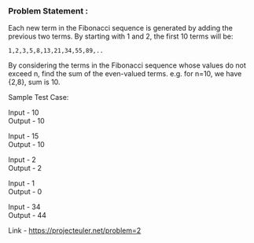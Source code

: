 ### Problem Statement :
Each new term in the Fibonacci sequence is generated by adding the previous two
terms. By starting with 1 and 2, the first 10 terms will be:

    1,2,3,5,8,13,21,34,55,89,..

By considering the terms in the Fibonacci sequence whose values do not exceed
n, find the sum of the even-valued terms. e.g. for n=10, we have {2,8}, sum is
10.

Sample Test Case:
 
 Input - 10<br>
 Output - 10

 Input - 15<br>
 Output - 10
  
 Input - 2<br>
 Output - 2
 
 Input - 1<br>
 Output - 0

Input - 34<br>
Output - 44

Link - https://projecteuler.net/problem=2
